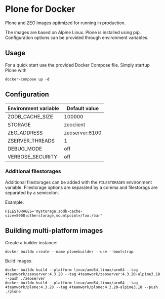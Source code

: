 # Plone for Docker

Plone and ZEO images optimized for running in production.

The images are based on Alpine Linux.
Plone is installed using pip.
Configuration options can be provided through environment variables.


## Usage

For a quick start use the provided Docker Compose file. Simply startup Plone
with

```
docker-compose up -d
```

## Configuration

| Environment variable | Default value  |
|----------------------|----------------|
| ZODB_CACHE_SIZE      | 100000         |
| STORAGE              | zeoclient      |
| ZEO_ADDRESS          | zeoserver:8100 |
| ZSERVER_THREADS      | 1              |
| DEBUG_MODE           | off            |
| VERBOSE_SECURITY     | off            |

### Additional filestorages

Additional filestorages can be added with the `FILESTORAGES` environment variable.
Filestorage options are separated by a comma and filestorags are separated by a semicolon.

Example:

```
FILESTORAGES='mystorage,zodb-cache-size=5000;otherstorage,mountpoint=/foo:/bar'
```

## Building multi-platform images

Create a builder instance:

```
docker buildx create --name plonebuilder --use --bootstrap
```

Build images:

```
docker buildx build --platform linux/amd64,linux/arm64 --tag 4teamwork/zeoserver:4.3.20 --tag 4teamwork/zeoserver:4.3.20-alpine3.18 --push ./zeoserver
docker buildx build --platform linux/amd64,linux/arm64 --tag 4teamwork/plone:4.3.20 --tag 4teamwork/plone:4.3.20-alpine3.18 --push ./plone
```
